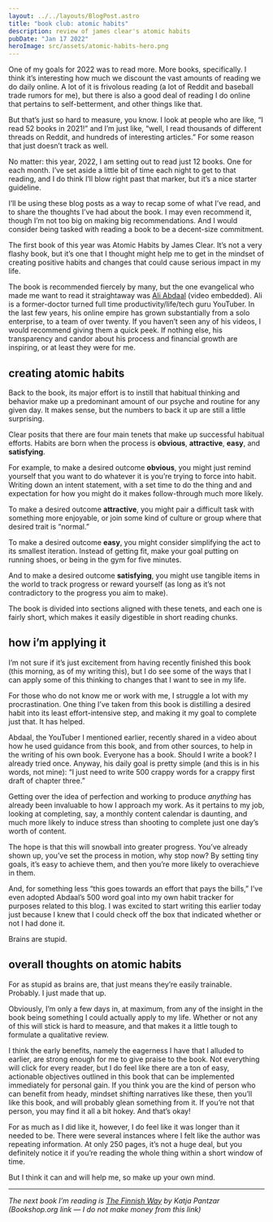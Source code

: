 ```yaml
---
layout: ../../layouts/BlogPost.astro
title: "book club: atomic habits"
description: review of james clear's atomic habits
pubDate: "Jan 17 2022"
heroImage: src/assets/atomic-habits-hero.png
---
```

One of my goals for 2022 was to read more. More books, specifically. I think it’s interesting how much we discount the vast amounts of reading we do daily online. A lot of it is frivolous reading (a lot of Reddit and baseball trade rumors for me), but there is also a good deal of reading I do online that pertains to self-betterment, and other things like that.

But that’s just so hard to measure, you know. I look at people who are like, “I read 52 books in 2021!” and I’m just like, “well, I read thousands of different threads on Reddit, and hundreds of interesting articles.” For some reason that just doesn’t track as well.

No matter: this year, 2022, I am setting out to read just 12 books. One for each month. I’ve set aside a little bit of time each night to get to that reading, and I do think I’ll blow right past that marker, but it’s a nice starter guideline.

I’ll be using these blog posts as a way to recap some of what I’ve read, and to share the thoughts I’ve had about the book. I may even recommend it, though I’m not too big on making big recommendations. And I would consider being tasked with reading a book to be a decent-size commitment.

The first book of this year was Atomic Habits by James Clear. It’s not a very flashy book, but it’s one that I thought might help me to get in the mindset of creating positive habits and changes that could cause serious impact in my life.

The book is recommended fiercely by many, but the one evangelical who made me want to read it straightaway was [Ali Abdaal](https://www.youtube.com/channel/UCoOae5nYA7VqaXzerajD0lg) (video embedded). Ali is a former-doctor turned full time productivity/life/tech guru YouTuber. In the last few years, his online empire has grown substantially from a solo enterprise, to a team of over twenty. If you haven’t seen any of his videos, I would recommend giving them a quick peek. If nothing else, his transparency and candor about his process and financial growth are inspiring, or at least they were for me.

## creating atomic habits

Back to the book, its major effort is to instill that habitual thinking and behavior make up a predominant amount of our psyche and routine for any given day. It makes sense, but the numbers to back it up are still a little surprising.

Clear posits that there are four main tenets that make up successful habitual efforts. Habits are born when the process is **obvious**, **attractive**, **easy**, and **satisfying**.

For example, to make a desired outcome **obvious**, you might just remind yourself that you want to do whatever it is you’re trying to force into habit. Writing down an intent statement, with a set time to do the thing and and expectation for how you might do it makes follow-through much more likely.

To make a desired outcome **attractive**, you might pair a difficult task with something more enjoyable, or join some kind of culture or group where that desired trait is “normal.”

To make a desired outcome **easy**, you might consider simplifying the act to its smallest iteration. Instead of getting fit, make your goal putting on running shoes, or being in the gym for five minutes.

And to make a desired outcome **satisfying**, you might use tangible items in the world to track progress or reward yourself (as long as it’s not contradictory to the progress you aim to make).

The book is divided into sections aligned with these tenets, and each one is fairly short, which makes it easily digestible in short reading chunks.

## how i’m applying it

I’m not sure if it’s just excitement from having recently finished this book (this morning, as of my writing this), but I do see some of the ways that I can apply some of this thinking to changes that I want to see in my life.

For those who do not know me or work with me, I struggle a lot with my procrastination. One thing I’ve taken from this book is distilling a desired habit into its least effort-intensive step, and making it my goal to complete just that. It has helped.

Abdaal, the YouTuber I mentioned earlier, recently shared in a video about how he used guidance from this book, and from other sources, to help in the writing of his own book. Everyone has a book. Should I write a book? I already tried once. Anyway, his daily goal is pretty simple (and this is in his words, not mine): “I just need to write 500 crappy words for a crappy first draft of chapter three.”

Getting over the idea of perfection and working to produce *anything* has already been invaluable to how I approach my work. As it pertains to my job, looking at completing, say, a monthly content calendar is daunting, and much more likely to induce stress than shooting to complete just one day’s worth of content.

The hope is that this will snowball into greater progress. You’ve already shown up, you’ve set the process in motion, why stop now? By setting tiny goals, it’s easy to achieve them, and then you’re more likely to overachieve in them.

And, for something less “this goes towards an effort that pays the bills,” I’ve even adopted Abdaal’s 500 word goal into my own habit tracker for purposes related to this blog. I was excited to start writing this earlier today just because I knew that I could check off the box that indicated whether or not I had done it.

Brains are stupid.

## overall thoughts on atomic habits

For as stupid as brains are, that just means they’re easily trainable. Probably. I just made that up.

Obviously, I’m only a few days in, at maximum, from any of the insight in the book being something I could actually apply to my life. Whether or not any of this will stick is hard to measure, and that makes it a little tough to formulate a qualitative review.

I think the early benefits, namely the eagerness I have that I alluded to earlier, are strong enough for me to give praise to the book. Not everything will click for every reader, but I do feel like there are a ton of easy, actionable objectives outlined in this book that can be implemented immediately for personal gain. If you think you are the kind of person who can benefit from heady, mindset shifting narratives like these, then you’ll like this book, and will probably glean something from it. If you’re not that person, you may find it all a bit hokey. And that’s okay!

For as much as I did like it, however, I do feel like it was longer than it needed to be. There were several instances where I felt like the author was repeating information. At only 250 pages, it’s not a huge deal, but you definitely notice it if you’re reading the whole thing within a short window of time.

But I think it can and will help me, so make up your own mind.

- - -

*The next book I’m reading is [The Finnish Way](https://bookshop.org/books/the-finnish-way-finding-courage-wellness-and-happiness-through-the-power-of-sisu/9780143132998) by Katja Pantzar\
(Bookshop.org link — I do not make money from this link)*